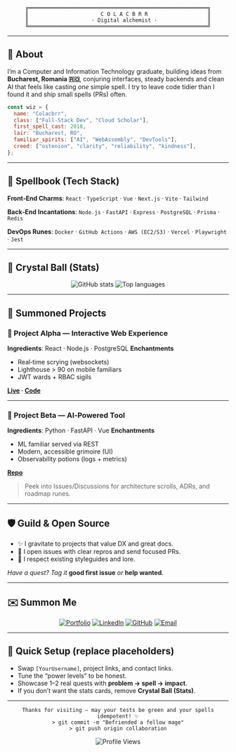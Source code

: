 
<div align="center">

```ascii
╔═════════════════════════════════════════════════════════╗
║                       C O L A C B R R                   ║
║                    · Digital alchemist ·                ║
╚═════════════════════════════════════════════════════════╝
```

</div>

---

## 🧙 About

I’m a Computer and Information Technology graduate, building ideas from **Bucharest, Romania 🇷🇴**, conjuring interfaces, steady backends and clean AI that feels like casting *one* simple spell. I try to leave code tidier than I found it and ship small spells (PRs) often.

```javascript
const wiz = {
  name: "Colacbrr",
  class: ["Full‑Stack Dev", "Cloud Scholar"],
  first_spell_cast: 2018,
  lair: "Bucharest, RO",
  familiar_spirits: ["AI", "WebAssembly", "DevTools"],
  creed: ["ostenion", "clarity", "reliability", "kindness"],
};
```

---

## 📜 Spellbook (Tech Stack)

**Front‑End Charms**: `React` · `TypeScript` · `Vue` · `Next.js` · `Vite` · `Tailwind`

**Back‑End Incantations**: `Node.js` · `FastAPI` · `Express` · `PostgreSQL` · `Prisma` · `Redis`

**DevOps Runes**: `Docker` · `GitHub Actions` · `AWS (EC2/S3)` · `Vercel` · `Playwright` · `Jest`

---

## 🔮 Crystal Ball (Stats)

<div align="center">

<img src="https://github-readme-stats.vercel.app/api?username=[YourUsername]&show_icons=true&theme=tokyonight&hide_border=true" alt="GitHub stats" />

<img src="https://github-readme-stats.vercel.app/api/top-langs/?username=[YourUsername]&layout=compact&theme=tokyonight&hide_border=true" alt="Top languages" />

</div>

---

## 🧪 Summoned Projects

### 🎯 Project Alpha — Interactive Web Experience

**Ingredients**: React · Node.js · PostgreSQL
**Enchantments**

* Real‑time scrying (websockets)
* Lighthouse > 90 on mobile familiars
* JWT wards + RBAC sigils

**[Live](https://your-project.com) · [Code](https://github.com/you/project)**

---

### 🌟 Project Beta — AI‑Powered Tool

**Ingredients**: Python · FastAPI · Vue
**Enchantments**

* ML familiar served via REST
* Modern, accessible grimoire (UI)
* Observability potions (logs + metrics)

**[Repo](https://github.com/you/project2)**

> Peek into Issues/Discussions for architecture scrolls, ADRs, and roadmap runes.

---

## 🛡️ Guild & Open Source

* ✨ I gravitate to projects that value DX and great docs.
* 🧩 I open issues with clear repros and send focused PRs.
* 🧭 I respect existing styleguides and lore.

*Have a quest? Tag it* **good first issue** *or* **help wanted**.

---

## ✉️ Summon Me

<div align="center">

[![Portfolio](https://img.shields.io/badge/Portfolio-4A90E2?style=for-the-badge\&logo=firefox\&logoColor=white)](https://your-portfolio.com)
[![LinkedIn](https://img.shields.io/badge/LinkedIn-0A66C2?style=for-the-badge\&logo=linkedin\&logoColor=white)](https://linkedin.com/in/your-profile)
[![GitHub](https://img.shields.io/badge/GitHub-181717?style=for-the-badge\&logo=github\&logoColor=white)](https://github.com/yourusername)
[![Email](https://img.shields.io/badge/Email-EA4335?style=for-the-badge\&logo=gmail\&logoColor=white)](mailto:your.email@example.com)

</div>

---

## 🧹 Quick Setup (replace placeholders)

* Swap `[YourUsername]`, project links, and contact links.
* Tune the “power levels” to be honest.
* Showcase 1–2 real quests with **problem → spell → impact**.
* If you don’t want the stats cards, remove **Crystal Ball (Stats)**.

---

<div align="center">

```ascii
Thanks for visiting — may your tests be green and your spells idempotent! ✨
> git commit -m "Befriended a fellow mage"
> git push origin collaboration
```

![Profile Views](https://komarev.com/ghpvc/?username=\[YourUsername]\&color=4A90E2\&style=flat-square)

</div>
